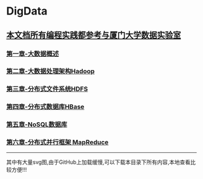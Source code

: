 # DigData
## [本文档所有编程实践都参考与厦门大学数据实验室](https://dblab.xmu.edu.cn/blog/category/big-data/)

### [第一章-大数据概述](./01-大数据概述.md)
### [第二章-大数据处理架构Hadoop](./02-大数据处理架构Hadoop.md)
### [第三章-分布式文件系统HDFS](./03-分布式文件系统HDFS.md)
### [第四章-分布式数据库HBase](./04-分布式数据库HBase.md)
### [第五章-NoSQL数据库](./05-NoSQL数据库.md)
### [第六章-分布式并行框架 MapReduce](./06-分布式并行框架MapReduce.md)

---
其中有大量svg图,由于GitHub上加载缓慢,可以下载本目录下所有内容,本地查看比较方便!!!
